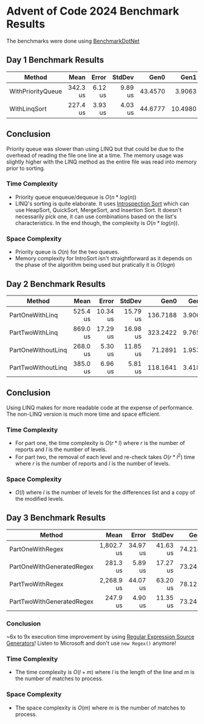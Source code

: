 # Advent of Code 2024 Benchmark Results

The benchmarks were done using [BenchmarkDotNet](https://benchmarkdotnet.org/)

## Day 1 Benchmark Results

| Method            |     Mean |   Error |  StdDev |    Gen0 |    Gen1 | Allocated |
| ----------------- | -------: | ------: | ------: | ------: | ------: | --------: |
| WithPriorityQueue | 342.3 us | 6.12 us | 9.89 us | 43.4570 |  3.9063 | 266.67 KB |
| WithLinqSort      | 227.4 us | 3.93 us | 4.03 us | 44.6777 | 10.4980 | 274.86 KB |

## Conclusion

Priority queue was slower than using LINQ but that could be due to the overhead of reading the file one line at a time. The memory usage was slightly higher with the LINQ method as the entire file was read into memory prior to sorting.

### Time Complexity

-   Priority queue enqueue/dequeue is $O(n*log(n))$
-   LINQ's sorting is quite elaborate. It uses [Introspection Sort](https://www.geeksforgeeks.org/introsort-or-introspective-sort/) which can use HeapSort, QuickSort, MergeSort, and Insertion Sort. It doesn't necessarily pick one, it can use combinations based on the list's characteristics. In the end though, the complexity is $O(n*log(n))$.

### Space Complexity

-   Priority queue is $O(n)$ for the two queues.
-   Memory complexity for IntroSort isn't straightforward as it depends on the phase of the algorithm being used but pratically it is $O(log n)$

## Day 2 Benchmark Results

| Method             |     Mean |    Error |   StdDev |     Gen0 |   Gen1 |  Allocated |
| ------------------ | -------: | -------: | -------: | -------: | -----: | ---------: |
| PartOneWithLinq    | 525.4 us | 10.34 us | 15.79 us | 136.7188 | 3.9063 |  838.02 KB |
| PartTwoWithLinq    | 869.0 us | 17.29 us | 16.98 us | 323.2422 | 9.7656 | 1981.93 KB |
| PartOneWithoutLinq | 268.0 us |  5.30 us | 11.85 us |  71.2891 | 1.9531 |  438.38 KB |
| PartTwoWithoutLinq | 385.0 us |  6.96 us |  5.81 us | 118.1641 | 3.4180 |  724.17 KB |

## Conclusion

Using LINQ makes for more readable code at the expense of performance. The non-LINQ version is much more
time and space efficient.

### Time Complexity

-   For part one, the time complexity is $O(r*l)$ where $r$ is the number of reports and $l$ is the number of levels.
-   For part two, the removal of each level and re-check takes $O(r * l^2)$ time where $r$ is the number of reports and $l$ is the number of levels.

### Space Complexity

-   $O(l)$ where $l$ is the number of levels for the differences list and a copy of the modified levels.

## Day 3 Benchmark Results

| Method                    |       Mean |    Error |   StdDev |    Gen0 |    Gen1 |    Gen2 | Allocated |
| ------------------------- | ---------: | -------: | -------: | ------: | ------: | ------: | --------: |
| PartOneWithRegex          | 1,802.7 us | 34.97 us | 41.63 us | 74.2188 | 33.2031 | 15.6250 | 462.84 KB |
| PartOneWithGeneratedRegex |   281.3 us |  5.89 us | 17.27 us | 73.2422 | 15.1367 |  0.4883 | 449.41 KB |
| PartTwoWithRegex          | 2,268.9 us | 44.07 us | 63.20 us | 78.1250 | 11.7188 |  3.9063 | 479.91 KB |
| PartTwoWithGeneratedRegex |   247.9 us |  4.90 us | 11.35 us | 73.2422 | 15.1367 |  0.4883 | 449.41 KB |

### Conclusion

~6x to 9x execution time improvement by using [Regular Expression Source Generators](https://learn.microsoft.com/en-us/dotnet/standard/base-types/regular-expression-source-generators)! Listen to Microsoft and don't use `new Regex()` anymore!

### Time Complexity

-   The time complexity is $O(l+m)$ where $l$ is the length of the line and $m$ is the number of matches to process.

### Space Complexity

-   The space complexity is $O(m)$ where $m$ is the number of matches to process.
